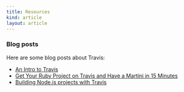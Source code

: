 ```yaml
---
title: Resources
kind: article
layout: article
---
```


<h3>Blog posts</h3>

Here are some blog posts about Travis:

* [An Intro to Travis](http://labnotes.org/2011/08/10/travis-ci/)
* [Get Your Ruby Project on Travis and Have a Martini in 15 Minutes](http://ducktypo.blogspot.com/2011/08/get-your-ruby-project-on-travis-and.html)
* [Building Node.js projects with Travis](http://labnotes.org/2011/08/10/building-node-js-projects-with-travis/)
